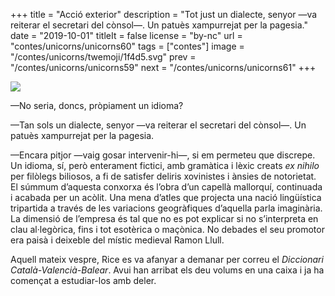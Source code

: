 +++
title = "Acció exterior"
description = "Tot just un dialecte, senyor —va reiterar el secretari del cònsol—. Un patuès xampurrejat per la pagesia."
date = "2019-10-01"
titleIt = false
license = "by-nc"
url = "contes/unicorns/unicorns60"
tags = ["contes"]
image = "/contes/unicorns/twemoji/1f4d5.svg"
prev = "/contes/unicorns/unicorns59"
next = "/contes/unicorns/unicorns61"
+++

<img class="emoji" src="/contes/unicorns/twemoji/1f4d5.svg" />

—No seria, doncs, pròpiament un idioma?

—Tan sols un dialecte, senyor —va reiterar el secretari del cònsol—. Un patuès xampurrejat per la pagesia.

—Encara pitjor —vaig gosar intervenir-hi—, si em permeteu que discrepe. Un idioma, sí, però enterament fictici, amb gramàtica i lèxic creats *ex nihilo* per filòlegs biliosos, a fi de satisfer deliris xovinistes i ànsies de notorietat. El súmmum d’aquesta conxorxa és l’obra d’un capellà mallorquí, continuada i acabada per un acòlit. Una mena d’atles que projecta una nació lingüística tripartida a través de les variacions geogràfiques d’aquella parla imaginària. La dimensió de l’empresa és tal que no es pot explicar si no s’interpreta en clau al·legòrica, fins i tot esotèrica o maçònica. No debades el seu promotor era paisà i deixeble del místic medieval Ramon Llull.

Aquell mateix vespre, Rice es va afanyar a demanar per correu el *Diccionari Català-Valencià-Balear*. Avui han arribat els deu volums en una caixa i ja ha començat a estudiar-los amb deler.

